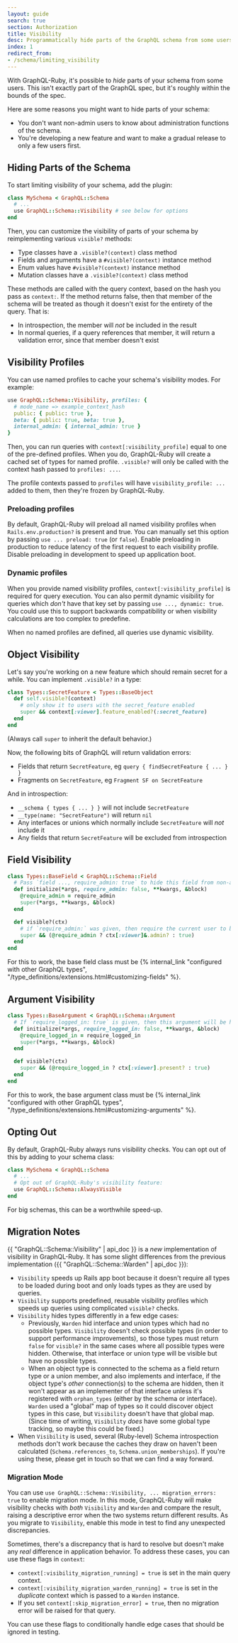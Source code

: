 ```yaml
---
layout: guide
search: true
section: Authorization
title: Visibility
desc: Programmatically hide parts of the GraphQL schema from some users.
index: 1
redirect_from:
- /schema/limiting_visibility
---
```


With GraphQL-Ruby, it's possible to _hide_ parts of your schema from some users. This isn't exactly part of the GraphQL spec, but it's roughly within the bounds of the spec.

Here are some reasons you might want to hide parts of your schema:

- You don't want non-admin users to know about administration functions of the schema.
- You're developing a new feature and want to make a gradual release to only a few users first.

## Hiding Parts of the Schema

To start limiting visibility of your schema, add the plugin:

```ruby
class MySchema < GraphQL::Schema
  # ...
  use GraphQL::Schema::Visibility # see below for options
end
```

Then, you can customize the visibility of parts of your schema by reimplementing various `visible?` methods:

- Type classes have a `.visible?(context)` class method
- Fields and arguments have a `#visible?(context)` instance method
- Enum values have `#visible?(context)` instance method
- Mutation classes have a `.visible?(context)` class method

These methods are called with the query context, based on the hash you pass as `context:`. If the method returns false, then that member of the schema will be treated as though it doesn't exist for the entirety of the query. That is:

- In introspection, the member will _not_ be included in the result
- In normal queries, if a query references that member, it will return a validation error, since that member doesn't exist

## Visibility Profiles

You can use named profiles to cache your schema's visibility modes. For example:

```ruby
use GraphQL::Schema::Visibility, profiles: {
  # mode_name => example_context_hash
  public: { public: true },
  beta: { public: true, beta: true },
  internal_admin: { internal_admin: true }
}
```

Then, you can run queries with `context[:visibility_profile]` equal to one of the pre-defined profiles. When you do, GraphQL-Ruby will create a cached set of types for named profile. `.visible?` will only be called with the context hash passed to `profiles: ...`.

The profile contexts passed to `profiles` will have `visibility_profile: ...` added to them, then they're frozen by GraphQL-Ruby.

### Preloading profiles

By default, GraphQL-Ruby will preload all named visibility profiles when `Rails.env.production?` is present and true. You can manually set this option by passing `use ... preload: true` (or `false`). Enable preloading in production to reduce latency of the first request to each visibility profile. Disable preloading in development to speed up application boot.

### Dynamic profiles

When you provide named visibility profiles, `context[:visibility_profile]` is required for query execution. You can also permit dynamic visibility for queries which _don't_ have that key set by passing `use ..., dynamic: true`. You could use this to support backwards compatibility or when visibility calculations are too complex to predefine.

When no named profiles are defined, all queries use dynamic visibility.

## Object Visibility

Let's say you're working on a new feature which should remain secret for a while. You can implement `.visible?` in a type:

```ruby
class Types::SecretFeature < Types::BaseObject
  def self.visible?(context)
    # only show it to users with the secret_feature enabled
    super && context[:viewer].feature_enabled?(:secret_feature)
  end
end
```

(Always call `super` to inherit the default behavior.)

Now, the following bits of GraphQL will return validation errors:

- Fields that return `SecretFeature`, eg `query { findSecretFeature { ... } }`
- Fragments on `SecretFeature`, eg `Fragment SF on SecretFeature`

And in introspection:

- `__schema { types { ... } }` will not include `SecretFeature`
- `__type(name: "SecretFeature")` will return `nil`
- Any interfaces or unions which normally include `SecretFeature` will _not_ include it
- Any fields that return `SecretFeature` will be excluded from introspection

## Field Visibility

```ruby
class Types::BaseField < GraphQL::Schema::Field
  # Pass `field ..., require_admin: true` to hide this field from non-admin users
  def initialize(*args, require_admin: false, **kwargs, &block)
    @require_admin = require_admin
    super(*args, **kwargs, &block)
  end

  def visible?(ctx)
    # if `require_admin:` was given, then require the current user to be an admin
    super && (@require_admin ? ctx[:viewer]&.admin? : true)
  end
end
```

For this to work, the base field class must be {% internal_link "configured with other GraphQL types", "/type_definitions/extensions.html#customizing-fields" %}.

## Argument Visibility

```ruby
class Types::BaseArgument < GraphQL::Schema::Argument
  # If `require_logged_in: true` is given, then this argument will be hidden from logged-out viewers
  def initialize(*args, require_logged_in: false, **kwargs, &block)
    @require_logged_in = require_logged_in
    super(*args, **kwargs, &block)
  end

  def visible?(ctx)
    super && (@require_logged_in ? ctx[:viewer].present? : true)
  end
end
```

For this to work, the base argument class must be {% internal_link "configured with other GraphQL types", "/type_definitions/extensions.html#customizing-arguments" %}.

## Opting Out

By default, GraphQL-Ruby always runs visibility checks. You can opt out of this by adding to your schema class:

```ruby
class MySchema < GraphQL::Schema
  # ...
  # Opt out of GraphQL-Ruby's visibility feature:
  use GraphQL::Schema::AlwaysVisible
end
```

For big schemas, this can be a worthwhile speed-up.

## Migration Notes

{{ "GraphQL::Schema::Visibility" | api_doc }} is a _new_ implementation of visibility in GraphQL-Ruby. It has some slight differences from the previous implementation ({{ "GraphQL::Schema::Warden" | api_doc }}):

- `Visibility` speeds up Rails app boot because it doesn't require all types to be loaded during boot and only loads types as they are used by queries.
- `Visibility` supports predefined, reusable visibility profiles which speeds up queries using complicated `visible?` checks.
- `Visibility` hides types differently in a few edge cases:
  - Previously, `Warden` hid interface and union types which had no possible types. `Visibility` doesn't check possible types (in order to support performance improvements), so those types must return `false` for `visible?` in the same cases where all possible types were hidden. Otherwise, that interface or union type will be visible but have no possible types.
  - When an object type is connected to the schema as a field return type or a union member, and also implements and interface, if the object type's _other_ connection(s) to the schema are hidden, then it won't appear as an implementer of that interface unless it's registered with `orphan_types` (either by the schema or interface). `Warden` used a "global" map of types so it could discover object types in this case, but `Visibility` doesn't have that global map. (Since time of writing, `Visibility` _does_ have some global type tracking, so maybe this could be fixed.)
- When `Visibility` is used, several (Ruby-level) Schema introspection methods don't work because the caches they draw on haven't been calculated (`Schema.references_to`, `Schema.union_memberships`). If you're using these, please get in touch so that we can find a way forward.

### Migration Mode

You can use `use GraphQL::Schema::Visibility, ... migration_errors: true` to enable migration mode. In this mode, GraphQL-Ruby will make visibility checks with _both_ `Visibility` and `Warden` and compare the result, raising a descriptive error when the two systems return different results. As you migrate to `Visibility`, enable this mode in test to find any unexpected discrepancies.

Sometimes, there's a discrepancy that is hard to resolve but doesn't make any _real_ difference in application behavior. To address these cases, you can use these flags in `context`:

- `context[:visibility_migration_running] = true` is set in the main query context.
- `context[:visibility_migration_warden_running] = true` is set in the _duplicate_ context which is passed to a `Warden` instance.
- If you set `context[:skip_migration_error] = true`, then no migration error will be raised for that query.

You can use these flags to conditionally handle edge cases that should be ignored in testing.
